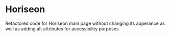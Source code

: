 # Horiseon
Refactored code for Horiseon main page without changing its apperance as well as adding alt attributes for accessibility purposes.

